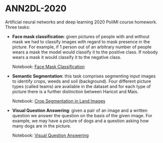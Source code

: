 # ANN2DL-2020
Artificial neural networks and deep learning 2020 PoliMI course homework.
Three tasks:
- **Face mask classification**: given pictures of people with and without mask we had to classify images with regard to mask presence in the picture. For example, if 1 person out of an arbitrary number of people wears a mask the model would classify it to the positive class. If nobody wears a mask it would classify it to the negative class.

  Notebook: [Face Mask Classification](./mask_classification.ipynb) 
- **Semantic Segmentation**: this task comprises segmenting input images to identify crops, weeds and soil (background). Four different picture types (called teams) are available in the dataset and for each type of picture there is a further distinction between Haricot and Mais.

  Notebook: [Crop Segmentation in Land Images](./semantic_segmentation.ipynb)
- **Visual Question Answering**: given a pair of an image and a written question we answer the question on the basis of the given image. For example, we may have a picture of dogs and a question asking how many dogs are in the picture.

  Notebook: [Visual Question Answering](./visual_question_answering.ipynb)
